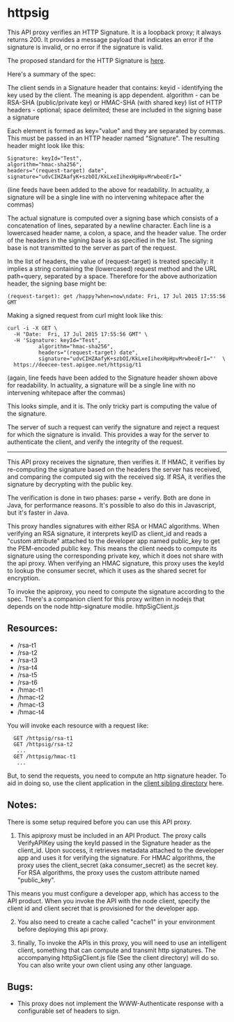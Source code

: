 httpsig
==================

This API proxy verifies an HTTP Signature.  It is a loopback proxy; it always returns 200.  It provides a message payload that indicates an error if the signature is invalid, or no error if the signature is valid. 

The proposed standard for the HTTP Signature is [here](http://tools.ietf.org/html/draft-cavage-http-signatures-05).

Here's a summary of the spec: 

The client sends in a Signature header that contains:
  keyid - identifying the key used by the client. The meaning is app dependent. 
  algorithm - can be RSA-SHA (public/private key) or HMAC-SHA (with shared key)
  list of HTTP headers - optional; space delimited; these are included in the signing base
  a signature

Each element is formed as key="value" and they are separated by commas. This must be passed in an HTTP header named "Signature".
The resulting header might look like this: 

```
Signature: keyId="Test",
algorithm="hmac-sha256",
headers="(request-target) date",
signature="udvCIHZAafyK+szbOI/KkLxeIihexHpHpvMrwbeoErI="
```

(line feeds have been added to the above for readability. In actuality, a signature will be a single line with no intervening whitepace after the commas)

The actual signature is computed over a signing base which consists of a concatenation of lines, separated by a newline character. Each line is a lowercased header name, a colon, a space, and the header value. The order of the headers in the signing base is as specified in the list. The signing base is not transmitted to the server as part of the request. 

In the list of headers, the value of (request-target) is treated specially: it implies a string containing the (lowercased) request method and the URL path+query, separated by a space. Therefore for the above authorization header, the signing base might be: 

```
(request-target): get /happy?when=now\ndate: Fri, 17 Jul 2015 17:55:56 GMT
```
Making a signed request from curl might look like this: 

```
curl -i -X GET \
  -H "Date:  Fri, 17 Jul 2015 17:55:56 GMT" \
  -H 'Signature: keyId="Test",
          algorithm="hmac-sha256",
          headers="(request-target) date",
          signature="udvCIHZAafyK+szbOI/KkLxeIihexHpHpvMrwbeoErI="'  \
  https://deecee-test.apigee.net/httpsig/t1
```

(again, line feeds have been added to the Signature header shown above for readability. In actuality, a signature will be a single line with no intervening whitepace after the commas)

This looks simple, and it is. The only tricky part is computing the value of the signature.

The server of such a request can verify the signature and reject a request for which the signature is invalid.  This provides a way for the server to authenticate the client, and verify the integrity of the request. 

-----

This API proxy receives the signature, then verifies it.  If HMAC, it
verifies by re-computing the signature based on the headers the server
has received, and comparing the computed sig with the received sig.  If
RSA, it verifies the signature by decrypting with the public key.

The verification is done in two phases: parse + verify.  Both are done
in Java, for performance reasons. It's possible to also do this in
Javascript, but it's faster in Java.

This proxy handles signatures with either RSA or HMAC algorithms. When
verifying an RSA signature, it interprets keyID as client_id and reads a
"custom attribute" attached to the developer app named public_key to get
the PEM-encoded public key. This means the client needs to compute its
signature using the corresponding private key, which it does not share
with the api proxy.  When verifying an HMAC signature, this proxy uses
the keyId to lookup the consumer secret, which it uses as the shared
secret for encryption.

To invoke the apiproxy, you need to compute the signature according to
the spec.  There's a companion client for this proxy written in nodejs
that depends on the node http-signature modile.  httpSigClient.js


## Resources: 

* /rsa-t1
* /rsa-t2
* /rsa-t3
* /rsa-t4
* /rsa-t5
* /rsa-t6
* /hmac-t1
* /hmac-t2
* /hmac-t3
* /hmac-t4

You will invoke each resource with a request like: 

```
  GET /httpsig/rsa-t1
  GET /httpsig/rsa-t2
   ...
  GET /httpsig/hmac-t1
   ...

```

But, to send the requests, you need to compute an http signature header. To aid in doing so, use the client application in the [client sibling directory](../client) here. 


## Notes:

There is some setup required before you can use this API proxy. 

1. This apiproxy must be included in an API Product. The proxy calls
  VerifyAPIKey using the keyId passed in the Signature header as the
  client_id. Upon success, it retrieves metadata attached to the
  developer app and uses it for verifying the signature.  For HMAC
  algorithms, the proxy uses the client_secret (aka consumer_secret) as
  the secret key.  For RSA algorithms, the proxy uses the custom
  attribute named "public_key".  
  
  This means you must configure a developer app, which has access to the
  API product. When you invoke the API with the node client, specify the
  client id and client secret that is provisioned for the developer app.

2. You also need to create a cache called "cache1" in your environment before
deploying this api proxy.

3. finally, To invoke the APIs in this proxy, you will need to use an
intelligent client, something that can compute and transmit http
signatures. The accompanying httpSigClient.js file (See the client
directory) will do so.  You can also write your own client using any
other language.


## Bugs:

* This proxy does not implement the WWW-Authenticate response with a
  configurable set of headers to sign.



